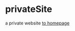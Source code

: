 # privateSite
a private website
[to homepage][url]

[url]:https://2691032513.github.io/privateSite/index.html
